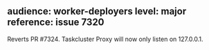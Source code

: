 audience: worker-deployers
level: major
reference: issue 7320
---
Reverts PR #7324. Taskcluster Proxy will now only listen on 127.0.0.1.
